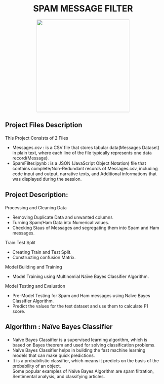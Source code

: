 <!HEADING>
<h1 align="center">SPAM MESSAGE FILTER</h1>
<p align="center"><img src="https://cdn.dribbble.com/users/1931897/screenshots/6510030/spam-filter.gif" align="center" height="300"></p>

<!Project FILES Description>

<h2><p>Project Files Description </p></h2>
<p>This Project Consists of 2 Files</p>
<ul>
  <li>Messages.csv : is a CSV file that stores tabular data(Messages Dataset) in plain text, where each line of the file typically represents one data record(Message). </li>
  <li>SpamFilter.ipynb : is a JSON (JavaScript Object Notation) file that contains complete/Non-Redundant records of Messages.csv, including code input and output, narrative texts, and Additional informations that was displayed during the session.</li>
</ul>

<!Project Description>

<h2><p>Project Description: </p></h2>
<p>Processing and Cleaning Data</p>
<ul>
   <li>Removing Duplicate Data and unwanted columns</li>
  <li>Turning Spam/Ham Data into Numerical values.</li>
  <li>Checking Staus of Messages and segregating them into Spam and Ham messages.</li>
</ul>
<p>Train Test Split</p>
<ul>
  <li>Creating Train and Test Split.</li>
  <li>Constructing confusion Matrix.</li>
</ul>
<p>Model Building and Training</p>
<ul>
  <li>Model Training using Multinomial Naïve Bayes Classifier Algorithm.</li>
</ul>
<p>Model Testing and Evaluation</p>
<ul>
  <li>Pre-Model Testing for Spam and Ham messages using Naïve Bayes Classifier Algorithm.</li>
  <li>Predict the values for the test dataset and use them to calculate F1 score.</li>
</ul>


<!ALGORITHM APPLIED!!>

<h2><p> Algorithm : Naïve Bayes Classifier</p></h2>
<p><ul>
  <li>Naïve Bayes Classifier is a supervised learning algorithm, which is based on Bayes theorem and used for solving classification problems.</li>
  <li>Naïve Bayes Classifier helps in building the fast machine learning models that can make quick predictions.</li>
  <li>It is a probabilistic classifier, which means it predicts on the basis of the probability of an object.</li>
Some popular examples of Naïve Bayes Algorithm are spam filtration, Sentimental analysis, and classifying articles.</ul></p>
